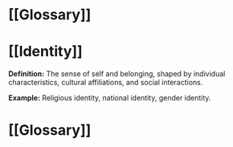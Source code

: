 # [[Glossary]]

# [[Identity]] 
**Definition:**  The sense of self and belonging, shaped by individual characteristics, cultural affiliations, and social interactions.

**Example:**  Religious identity, national identity, gender identity.

# [[Glossary]]